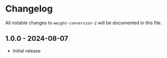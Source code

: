 # Changelog

All notable changes to `weight-conversion-2` will be documented in this file.

## 1.0.0 - 2024-08-07

- Initial release
